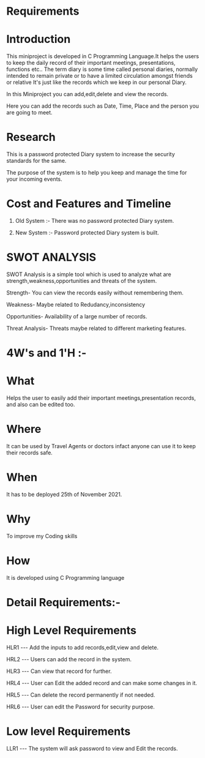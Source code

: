 # Requirements

# Introduction 
This miniproject is developed in C Programming Language.It helps the users to keep the daily record of their important meetings, presentations, functions etc..
The term diary is some time called personal diaries, normally intended to remain private or to have a limited circulation amongst friends or relative
It's just like the records which we keep in our personal Diary.

In this Miniproject you can add,edit,delete and view the records.

Here you can add the records such as Date, Time, Place and the person you are going to meet.

# Research
This is a password protected Diary system to increase the security standards for the same.

The purpose of the system is to help you keep and manage the time for your incoming events.


# Cost and Features and Timeline

1. Old System :- There was no password protected Diary system.

2. New System :- Password protected Diary system is built.




# SWOT ANALYSIS
SWOT Analysis is a simple tool which is used to analyze what are strength,weakness,opportunities and threats of the system.
   
Strength- You can view the records easily without remembering them.

Weakness- Maybe related to Redudancy,inconsistency

Opportunities- Availability of a large number of records.

Threat Analysis- Threats maybe related to different marketing features.

# 4W's and 1'H :-
# What

Helps the user to easily add their important meetings,presentation records, and also can be edited too.

# Where

It can be used by Travel Agents or doctors infact anyone can use it to keep their records safe.

# When

It has to be deployed 25th of November 2021.

# Why

To improve my Coding skills 

# How
It is developed using C Programming language

# Detail Requirements:-

# High Level Requirements

HLR1 --- Add the inputs to add records,edit,view and delete.

HRL2 --- Users can add the record in the system.

HLR3 --- Can view that record for further.

HRL4 --- User can Edit the added record and can make some changes in it.

HRL5 ---	Can delete the record permanently if not needed.

HRL6 --- User can edit the Password for security purpose.


# Low level Requirements

LLR1 --- The system will ask password to view and Edit the records.


